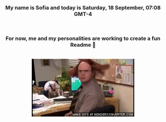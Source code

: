 


<div align="center">
<h3 >My name is Sofia and today is Saturday, 18 September, 07:08 GMT-4</h3><br>
<h3 >For now, me and my personalities are working to create a fun Readme 👋
</h3><br>
<img src='img/dwight.gif' alt='working...'/>
</div>

